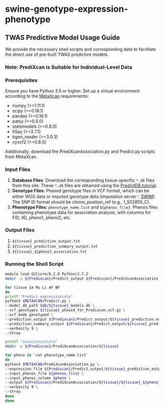 # swine-genotype-expression-phenotype

## TWAS Predictive Model Usage Guide

We provide the necessary shell scripts and corresponding data to facilitate the direct use of pre-built TWAS predictive models.

### Note: PrediXcan is Suitable for Individual-Level Data

### Prerequisites

Ensure you have Python 3.5 or higher. Set up a virtual environment according to the [MetaXcan](https://github.com/hakyimlab/MetaXcan) requirements:

- numpy (>=1.11.1)
- scipy (>=0.18.1)
- pandas (>=0.18.1)
- patsy (>=0.5.0)
- statsmodels (>=0.8.0)
- h5py (>=2.7.1)
- bgen_reader (>=3.0.3)
- cyvcf2 (>=0.8.0)

Additionally, download the PrediXcanAssociation.py and Predict.py scripts from MetaXcan.


### Input Files

1. **Database Files**: Download the corresponding tissue-specific `*.db` files from this site. These `*.db` files are obtained using the [PredictDB tutorial](https://github.com/hakyimlab/PredictDB-Tutorial).
2. **Genotype Files**: Phased genotype files in VCF format, which can be either WGS data or imputed genotype data (imputation server：[SWIM](http://106.13.12.181:9088/#/home)). The SNP ID format should be chrom_position_ref (e.g., 1_502855_C).
3. **Phenotype Files**: `phenotype_name.list` and `${phenos_file}`. Phenos files containing phenotype data for association analysis, with columns for FID, IID, pheno1, pheno2, etc.

### Output Files

1. `${tissue}_prediction_output.txt`
2. `${tissue}_prediction_summary_output.txt`
3. `${tissue}_${pheno}_association.txt`

### Running the Shell Script

```bash
module load GCCcore/8.2.0 Python/3.7.2
mkdir -p ${Predixcan}/Predict_output ${Predixcan}/PrediXcanAssociation 

for tissue in Mu Li AF BF 
do
printf "Predict expression\n\n"
python3 $METAXCAN/Predict.py \
--model_db_path $db/${tissue}_models.db \
--vcf_genotypes ${tissue}_phased_for_Predixcan.vcf.gz \
--vcf_mode genotyped \
--prediction_output ${Predixcan}/Predict_output/${tissue}_prediction_output.txt \
--prediction_summary_output ${Predixcan}/Predict_output/${tissue}_prediction_summary_output.txt \
--verbosity 9 \
--throw

printf "association\n\n"
mkdir -p ${Predixcan}/PrediXcanAssociation/${tissue}

for pheno in `cat phenotype_name.list`
do
python3 $METAXCAN/PrediXcanAssociation.py \
--expression_file ${Predixcan}/Predict_output/${tissue}_prediction_output.txt \
--input_phenos_file ${phenos_file} \
--input_phenos_column $pheno \
--output ${Predixcan}/PrediXcanAssociation/${tissue}/${tissue}_${pheno}_association.txt \
--verbosity 9 \
--throw
done
done

